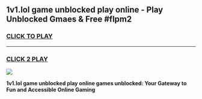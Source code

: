 
## 1v1.lol game unblocked play online - Play Unblocked Gmaes & Free #flpm2
<h3>
<a href="https://news.freeplayer.one?title=1v1.lol_game_unblocked_play_online&ref=26F">CLICK TO PLAY</a></h3>
<hr>

<h3>
<a href="https://news.freeplayer.one?title=1v1.lol_game_unblocked_play_online&ref=26F">CLICK 2 PLAY</a>
  
</h3>

<a href="https://news.freeplayer.one?title=1v1.lol_game_unblocked_play_online&ref=26F/"><img src="https://clearcache.store/games.png"></a>


**1v1.lol game unblocked play online games unblocked: Your Gateway to Fun and Accessible Online Gaming**
